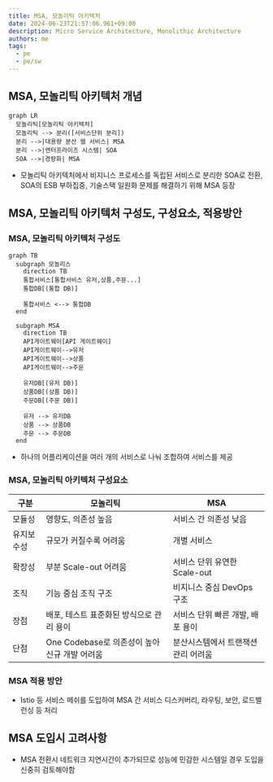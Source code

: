 ```yaml
---
title: MSA, 모놀리틱 아키텍처
date: 2024-06-23T21:57:06.961+09:00
description: Micro Service Architecture, Monolithic Architecture
authors: me
tags:
  - pe
  - pe/sw
---
```


## MSA, 모놀리틱 아키텍처 개념

```mermaid
graph LR
  모놀리틱[모놀리틱 아키텍처]
  모놀리틱 --> 분리([서비스단위 분리])
  분리 -->|대용량 분산 웹 서비스| MSA
  분리 -->|엔터프라이즈 시스템| SOA
  SOA -->|경량화| MSA
```

- 모놀리틱 아키텍처에서 비지니스 프로세스를 독립된 서비스로 분리한 SOA로 전환, SOA의 ESB 부하집중, 기술스택 일원화 문제를 해결하기 위해 MSA 등장

## MSA, 모놀리틱 아키텍처 구성도, 구성요소, 적용방안

### MSA, 모놀리틱 아키텍처 구성도

```mermaid
graph TB
  subgraph 모놀리스
    direction TB
    통합서비스[통합서비스 유저,상품,주문...]
    통합DB[(통합 DB)]

    통합서비스 <--> 통합DB
  end

  subgraph MSA
    direction TB
    API게이트웨이[API 게이트웨이]
    API게이트웨이-->유저
    API게이트웨이-->상품
    API게이트웨이-->주문

    유저DB[(유저 DB)]
    상품DB[(상품 DB)]
    주문DB[(주문 DB)]

    유저 --> 유저DB
    상품 --> 상품DB
    주문 --> 주문DB
  end
```

- 하나의 어플리케이션을 여러 개의 서비스로 나눠 조합하여 서비스를 제공

### MSA, 모놀리틱 아키텍처 구성요소

| 구분 | 모놀리틱 | MSA |
| --- | --- | --- |
| 모듈성 | 영향도, 의존성 높음 | 서비스 간 의존성 낮음 |
| 유지보수성 | 규모가 커질수록 어려움 | 개별 서비스 |
| 확장성 | 부분 Scale-out 어려움 | 서비스 단위 유연한 Scale-out |
| 조직 | 기능 중심 조직 구조 | 비지니스 중심 DevOps 구조 |
| 장점 | 배포, 테스트 표준화된 방식으로 관리 용이 | 서비스 단위 빠른 개발, 배포 용이 |
| 단점 | One Codebase로 의존성이 높아 신규 개발 어려움 | 분산시스템에서 트랜잭션 관리 어려움 |

### MSA 적용 방안

- Istio 등 서비스 메쉬를 도입하여 MSA 간 서비스 디스커버리, 라우팅, 보안, 로드밸런싱 등 처리

## MSA 도입시 고려사항

- MSA 전환시 네트워크 지연시간이 추가되므로 성능에 민감한 시스템일 경우 도입을 신중히 검토해야함

